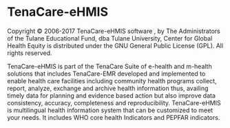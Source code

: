 # TenaCare-eHMIS

Copyright © 2006-2017 TenaCare-eHMIS software , by The Administrators of the Tulane Educational Fund, dba Tulane University, Center for Global Health Equity is distributed under the GNU General Public License (GPL).
All rights reserved.

TenaCare-eHMIS is part of the TenaCare Suite of e-health and m-health solutions that includes TenaCare-EMR developed and implemented to enable health care facilities including community health programs collect, report, analyze, exchange and archive health information thus, availing  timely data  for planning and  evidence based action but also improve data consistency, accuracy, completeness and reproducibility. TenaCare-eHMIS is multilingual health information system that can be customized to meet your needs. It includes WHO core health Indicators and PEPFAR indicators.
